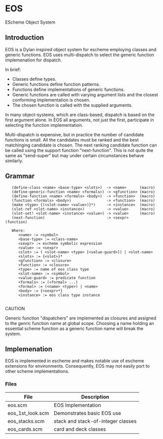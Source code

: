 EOS
===

EScheme Object System

## Introduction

EOS is a Dylan inspired object system for escheme employing classes and generic 
functions. EOS uses multi-dispatch to select the generic function implemenation
for dispatch. 

In brief:

+ Classes define types.
+ Generic functions define function patterns.
+ Functions define implementations of generic functions.
+ Generic functions are called with varying argument lists
    and the closest conforming implementation is chosen.
+ The chosen function is called with the supplied arguments.

In many object-systems, which are class-based, dispatch is based on the 
first argument alone. In EOS all arguments, not just the first, participate 
in selecting the function implementation. 

Multi-dispatch is expensive, but in practice the number of candidate functions
is small. All the candidates must be ranked and the best matchinging candidate
is chosen.  The next ranking candidate function can be called using the 
support function "next-function". This is not quite the same as "send-super" 
but may under certain circumstances behave similarly.

## Grammar

```
   (define-class <name> <base-type> <slots>)  -> <name>      (macro)  
   (define-generic-function <name> <formals>) -> <gfunction> (macro)
   (define-function <name> <formals> <body>)  -> <function>  (macro)
   (function <formals> <body>)                -> <function>  (macro) 
   (make <type> {(<slot-name> <value>)}*)     -> <instance>  (macro)   
   (slot-ref <slot-name> <instance>)          -> <value>     (macro)
   (slot-set! <slot-name> <instance> <value>) -> <value>     (macro)
   (next-function)                            -> <sexpr>     (function)

   Where:
      <name> := <symbol>
      <base-type> := <class-name> 
      <sexpr> := escheme symbolic expression
      <value> := <sexpr>
      <slot> := ( <slot-name> <type> [<value-guard>]) | <slot-name>
      <slots> := {<slot>}*
      <gfunction> := <closure>
      <function> := <closure>
      <type> := name of eos class type
      <slot-name> := <symbol>
      <value-guard> := predicate function
      <formals> := (<formal> ...)
      <formal> := (<name> <type>) | <name>
      <body> := {<sexpr>*}
      <instance> := eos class type instance
    
```

CAUTION

Generic function "dispatchers" are implemented as closures and assigned to the
genric function name at global scope. Choosing a name holding an essential 
scheme function as a generic function name will break the system.

## Implemenation

EOS is implemented in escheme and makes notable use of escheme extensions 
for environments. Consequently, EOS may not easily port to other scheme
implementations.

### Files

| File | Description |
| ---- | ----------- |
| eos.scm              | EOS Implementation | 
| eos_1st_look.scm     | Demonstrates basic EOS use | 
| eos_stacks.scm       | stack and stack-of-integer classes | 
| eos_cards.scm        | card and deck classes | 
 
